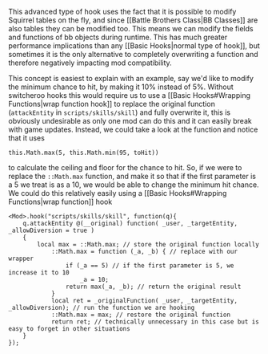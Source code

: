 This advanced type of hook uses the fact that it is possible to modify Squirrel tables on the fly, and since [[Battle Brothers Class|BB Classes]] are also tables they can be modified too. This means we can modify the fields and functions of bb objects during runtime. This has much greater performance implications than any [[Basic Hooks|normal type of hook]], but sometimes it is the only alternative to completely overwriting a function and therefore negatively impacting mod compatibility.

This concept is easiest to explain with an example, say we'd like to modify the minimum chance to hit, by making it 10% instead of 5%. Without switcheroo hooks this would require us to use a [[Basic Hooks#Wrapping Functions|wrap function hook]] to replace the original function (`attackEntity` in `scripts/skills/skill`) and fully overwrite it, this is obviously undesirable as only one mod can do this and it can easily break with game updates. Instead, we could take a look at the function and notice that it uses
```squirrel
this.Math.max(5, this.Math.min(95, toHit))
```
to calculate the ceiling and floor for the chance to hit. So, if we were to replace the `::Math.max` function, and make it so that if the first parameter is a 5 we treat is as a 10, we would be able to change the minimum hit chance. We could do this relatively easily using a [[Basic Hooks#Wrapping Functions|wrap function]] hook
```squirrel
<Mod>.hook("scripts/skills/skill", function(q){
	q.attackEntity @(__original) function( _user, _targetEntity, _allowDiversion = true )
	{
		local max = ::Math.max; // store the original function locally
			::Math.max = function (_a, _b) { // replace with our wrapper
				if (_a == 5) // if the first parameter is 5, we increase it to 10
					_a = 10;
				return max(_a, _b); // return the original result
			}
			local ret = _originalFunction( _user, _targetEntity, _allowDiversion); // run the function we are hooking
			::Math.max = max; // restore the original function
			return ret; // technically unnecessary in this case but is easy to forget in other situations
	}
});
```